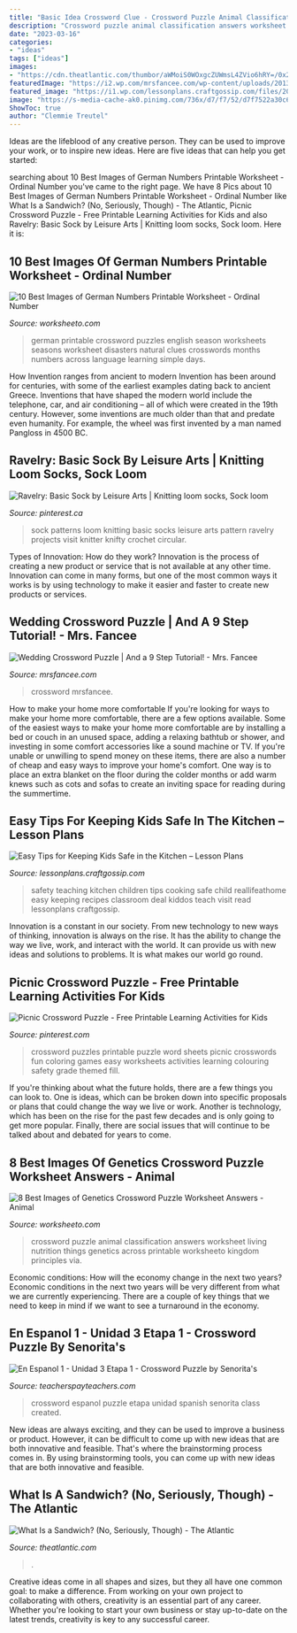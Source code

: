 ```yaml
---
title: "Basic Idea Crossword Clue - Crossword Puzzle Animal Classification Answers Worksheet Living Nutrition Things Genetics Across Printable Worksheeto Kingdom Principles Via"
description: "Crossword puzzle animal classification answers worksheet living nutrition things genetics across printable worksheeto kingdom principles via"
date: "2023-03-16"
categories:
- "ideas"
tags: ["ideas"]
images:
- "https://cdn.theatlantic.com/thumbor/aWMoiS0WOxgcZUWmsL4ZVio6hRY=/0x27:1280x694/960x500/filters:format(png)/media/video/img/2014/09/Screen_Shot_2014_09_10_at_10.18.52_AM/original.png"
featuredImage: "https://i2.wp.com/mrsfancee.com/wp-content/uploads/2013/05/9.jpg?w=1019"
featured_image: "https://i1.wp.com/lessonplans.craftgossip.com/files/2018/03/Teaching_Food_Safety_V.jpg?fit=368%2C600&amp;ssl=1"
image: "https://s-media-cache-ak0.pinimg.com/736x/d7/f7/52/d7f7522a30c6c3cdb6d94cf3a1ecbd56.jpg"
ShowToc: true
author: "Clemmie Treutel"
---
```



Ideas are the lifeblood of any creative person. They can be used to improve your work, or to inspire new ideas. Here are five ideas that can help you get started: 

	

		
searching about 10 Best Images of German Numbers Printable Worksheet - Ordinal Number you've came to the right page. We have 8 Pics about 10 Best Images of German Numbers Printable Worksheet - Ordinal Number like What Is a Sandwich? (No, Seriously, Though) - The Atlantic, Picnic Crossword Puzzle - Free Printable Learning Activities for Kids and also Ravelry: Basic Sock by Leisure Arts | Knitting loom socks, Sock loom. Here it is:
		
    
## 10 Best Images Of German Numbers Printable Worksheet - Ordinal Number

<img loading=lazy src="http://www.worksheeto.com/postpic/2014/09/german-crossword-puzzles-printable_388235.jpg" onerror="this.onerror=null;this.src='https://tse3.mm.bing.net/th?id=OIP.wSUpd6WqkYSEh0FtLO-CogHaJj&amp;pid=15.1';" alt="10 Best Images of German Numbers Printable Worksheet - Ordinal Number">

_Source: worksheeto.com_

>german printable crossword puzzles english season worksheets seasons worksheet disasters natural clues crosswords months numbers across language learning simple days. 

	

How Invention ranges from ancient to modern
Invention has been around for centuries, with some of the earliest examples dating back to ancient Greece. Inventions that have shaped the modern world include the telephone, car, and air conditioning – all of which were created in the 19th century. However, some inventions are much older than that and predate even humanity. For example, the wheel was first invented by a man named Pangloss in 4500 BC.

    
## Ravelry: Basic Sock By Leisure Arts | Knitting Loom Socks, Sock Loom

<img loading=lazy src="https://i.pinimg.com/originals/7b/c6/7e/7bc67e2dc052fbcd4f56dfbf79a4ba5f.jpg" onerror="this.onerror=null;this.src='https://tse3.mm.bing.net/th?id=OIP.WY-4FNPtp3R6uHJc0jm-WgHaFj&amp;pid=15.1';" alt="Ravelry: Basic Sock by Leisure Arts | Knitting loom socks, Sock loom">

_Source: pinterest.ca_

>sock patterns loom knitting basic socks leisure arts pattern ravelry projects visit knitter knifty crochet circular. 

	

Types of Innovation: How do they work?
Innovation is the process of creating a new product or service that is not available at any other time. Innovation can come in many forms, but one of the most common ways it works is by using technology to make it easier and faster to create new products or services.

    
## Wedding Crossword Puzzle | And A 9 Step Tutorial! - Mrs. Fancee

<img loading=lazy src="https://i2.wp.com/mrsfancee.com/wp-content/uploads/2013/05/9.jpg?w=1019" onerror="this.onerror=null;this.src='https://tse1.mm.bing.net/th?id=OIP.XRSszIYSD2X_zzpqlv6-FQHaHc&amp;pid=15.1';" alt="Wedding Crossword Puzzle | And a 9 Step Tutorial! - Mrs. Fancee">

_Source: mrsfancee.com_

>crossword mrsfancee. 

	

How to make your home more comfortable
If you're looking for ways to make your home more comfortable, there are a few options available. Some of the easiest ways to make your home more comfortable are by installing a bed or couch in an unused space, adding a relaxing bathtub or shower, and investing in some comfort accessories like a sound machine or TV. If you're unable or unwilling to spend money on these items, there are also a number of cheap and easy ways to improve your home's comfort. One way is to place an extra blanket on the floor during the colder months or add warm knews such as cots and sofas to create an inviting space for reading during the summertime.

    
## Easy Tips For Keeping Kids Safe In The Kitchen – Lesson Plans

<img loading=lazy src="https://i1.wp.com/lessonplans.craftgossip.com/files/2018/03/Teaching_Food_Safety_V.jpg?fit=368%2C600&amp;ssl=1" onerror="this.onerror=null;this.src='https://tse3.mm.bing.net/th?id=OIP.wZwh2ZcyLaSi5I9m5AKQhwAAAA&amp;pid=15.1';" alt="Easy Tips for Keeping Kids Safe in the Kitchen – Lesson Plans">

_Source: lessonplans.craftgossip.com_

>safety teaching kitchen children tips cooking safe child reallifeathome easy keeping recipes classroom deal kiddos teach visit read lessonplans craftgossip. 

	

Innovation is a constant in our society. From new technology to new ways of thinking, innovation is always on the rise. It has the ability to change the way we live, work, and interact with the world. It can provide us with new ideas and solutions to problems. It is what makes our world go round.

    
## Picnic Crossword Puzzle - Free Printable Learning Activities For Kids

<img loading=lazy src="https://s-media-cache-ak0.pinimg.com/736x/d7/f7/52/d7f7522a30c6c3cdb6d94cf3a1ecbd56.jpg" onerror="this.onerror=null;this.src='https://tse1.mm.bing.net/th?id=OIP.2IEso4FHFVaedCbFl--0KQHaJY&amp;pid=15.1';" alt="Picnic Crossword Puzzle - Free Printable Learning Activities for Kids">

_Source: pinterest.com_

>crossword puzzles printable puzzle word sheets picnic crosswords fun coloring games easy worksheets activities learning colouring safety grade themed fill. 

	

If you're thinking about what the future holds, there are a few things you can look to. One is ideas, which can be broken down into specific proposals or plans that could change the way we live or work. Another is technology, which has been on the rise for the past few decades and is only going to get more popular. Finally, there are social issues that will continue to be talked about and debated for years to come.

    
## 8 Best Images Of Genetics Crossword Puzzle Worksheet Answers - Animal

<img loading=lazy src="http://www.worksheeto.com/postpic/2012/12/animal-classification-crossword-puzzle_231401.png" onerror="this.onerror=null;this.src='https://tse2.mm.bing.net/th?id=OIP.V4KfQ8lugcaRSKD41cbuMQHaHa&amp;pid=15.1';" alt="8 Best Images of Genetics Crossword Puzzle Worksheet Answers - Animal">

_Source: worksheeto.com_

>crossword puzzle animal classification answers worksheet living nutrition things genetics across printable worksheeto kingdom principles via. 

	

Economic conditions: How will the economy change in the next two years?
Economic conditions in the next two years will be very different from what we are currently experiencing. There are a couple of key things that we need to keep in mind if we want to see a turnaround in the economy.

    
## En Espanol 1 - Unidad 3 Etapa 1 - Crossword Puzzle By Senorita&#039;s

<img loading=lazy src="https://ecdn.teacherspayteachers.com/thumbitem/En-Espanol-1-Unidad-3-Etapa-1-CROSSWORD-PUZZLE-1235998-1459839684/original-1235998-2.jpg" onerror="this.onerror=null;this.src='https://tse3.mm.bing.net/th?id=OIP.h770foxGDVhHRLA4AKJ8OwAAAA&amp;pid=15.1';" alt="En Espanol 1 - Unidad 3 Etapa 1 - Crossword Puzzle by Senorita&#039;s">

_Source: teacherspayteachers.com_

>crossword espanol puzzle etapa unidad spanish senorita class created. 

	

New ideas are always exciting, and they can be used to improve a business or product. However, it can be difficult to come up with new ideas that are both innovative and feasible. That's where the brainstorming process comes in. By using brainstorming tools, you can come up with new ideas that are both innovative and feasible.

    
## What Is A Sandwich? (No, Seriously, Though) - The Atlantic

<img loading=lazy src="https://cdn.theatlantic.com/thumbor/aWMoiS0WOxgcZUWmsL4ZVio6hRY=/0x27:1280x694/960x500/filters:format(png)/media/video/img/2014/09/Screen_Shot_2014_09_10_at_10.18.52_AM/original.png" onerror="this.onerror=null;this.src='https://tse3.mm.bing.net/th?id=OIP.ZEx9swKACbF8q0H6OjLLMwHaD2&amp;pid=15.1';" alt="What Is a Sandwich? (No, Seriously, Though) - The Atlantic">

_Source: theatlantic.com_

>. 

	

Creative ideas come in all shapes and sizes, but they all have one common goal: to make a difference. From working on your own project to collaborating with others, creativity is an essential part of any career. Whether you're looking to start your own business or stay up-to-date on the latest trends, creativity is key to any successful career.

